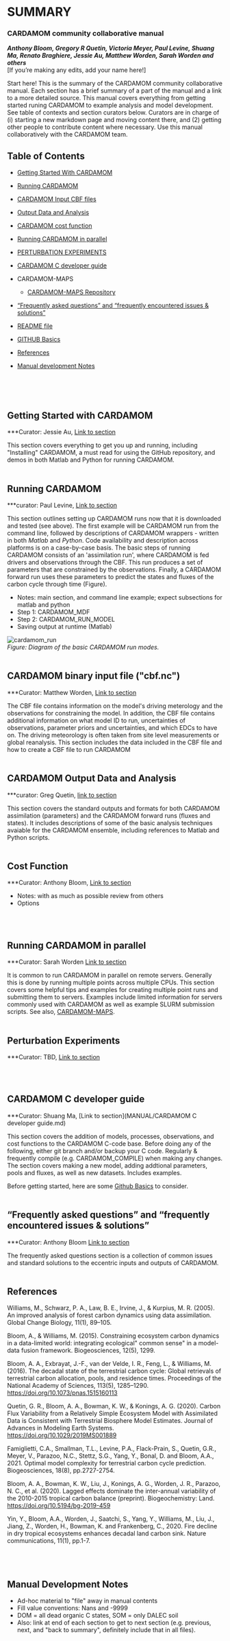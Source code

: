 
# SUMMARY
### CARDAMOM community collaborative manual
***Anthony Bloom, Gregory R Quetin, Victoria Meyer, Paul Levine, Shuang Ma, Renato Braghiere, Jessie Au, Matthew Worden, Sarah Worden and others***  
[If you’re making any edits, add your name here!]

Start here! This is the summary of the CARDAMOM community collaborative manual. Each section has a brief summary of a part of the manual and a link to a more detailed source. This manual covers everything from getting started runing CARDAMOM to example analysis and model development. See table of contexts and section curators below. Curators are in charge of (i) starting a new markdown page and moving content there, and (2) getting other people to contribute content where necessary. Use this manual collaboratively with the CARDAMOM team.

## Table of Contents

- [Getting Started With CARDAMOM](#-getting-started)
- [Running CARDAMOM](#running-cardamom)
- [CARDAMOM Input CBF files](#cardamom-cbffile)
- [Output Data and Analysis](#-output-analysis)
- [CARDAMOM cost function](#cost-function)
- [Running CARDAMOM in parallel](#submission-command-line)
- [PERTURBATION EXPERIMENTS](#perturbation-exp)
- [CARDAMOM C developer guide](#cardamom-c-developer-guid)
- CARDAMOM-MAPS
  * [CARDAMOM-MAPS Repository](https://github.com/CARDAMOM-framework/CARDAMOM-MAPS)
- [“Frequently asked questions” and “frequently encountered issues & solutions”](#faq)

- [README file](README.md)
- [GITHUB Basics](MANUAL/GITHUB_BASICS.md)
- [References](#-references)

- [Manual development Notes](#-dev-notes)
<br/>
<br/>
<br/>



 
## Getting Started with CARDAMOM <a name="-getting-started"/>
  ***Curator: Jessie Au, [Link to section](MANUAL/GETTING_STARTED.md)
 
This section covers everything to get you up and running, including "Installing" CARDAMOM, a must read for using the GitHub repository, and demos in both Matlab and Python for running CARDAMOM.
<br/>
<br/>



## Running CARDAMOM 
  ***curator: Paul Levine, [Link to section]()

This section outlines setting up CARDAMOM runs now that it is downloaded and tested (see above). The first example will be CARDAMOM run from the command line, followed by descriptions of CARDAMOM wrappers - written in both *Matlab* and *Python*. Code availability and description across platforms is on a case-by-case basis. The basic steps of running CARDAMOM consists of an 'assimilation run', where CARDAMOM is fed drivers and observations through the CBF. This run produces a set of parameters that are constrained by the observations. Finally, a CARDAMOM forward run uses these parameters to predict the states and fluxes of the carbon cycle through time (Figure).

  * Notes: main section, and command line example; expect subsections for matlab and python
  * Step 1: CARDAMOM_MDF
  * Step 2: CARDAMOM_RUN_MODEL
  * Saving output at runtime (Matlab)

![cardamom_run](/images/CARDAMOM_RUN.png)\
*Figure: Diagram of the basic CARDAMOM run modes.*
<br/>
<br/>



## CARDAMOM binary input file ("cbf.nc")<a name="cardamom-cbffile"/>
  ***Curator: Matthew Worden, [Link to section](CARDAMOM_NETCDF_INPUT_FILE.md)

The CBF file contains information on the model's driving meterology and the observations for constraining the model. In addition, the CBF file contains additional information on what model ID to run, uncertainties of observations, parameter priors and uncertainties, and which EDCs to have on. The driving meteorology is often taken from site level measurements or global reanalysis. This section includes the data included in the CBF file and how to create a CBF file to run CARDAMOM
<br/>
<br/>



## CARDAMOM Output Data and Analysis <a name="-output-analysis"/>
  ***curator: Greg Quetin, [link to section](MANUAL/OUTPUT_DATA_ANALYSIS.md)

This section covers the standard outputs and formats for both CARDAMOM assimilation (parameters) and the CARDAMOM forward runs (fluxes and states). It includes descriptions of some of the basic analysis techniques avaiable for the CARDAMOM ensemble, including references to Matlab and Python scripts.
<br/>
<br/>



## Cost Function <a name="cost-function"/>
  ***Curator: Anthony Bloom, [Link to section](MANUAL/COST_FUNCTION.md)
  * Notes: with as much as possible review from others
  * Options
<br/>
<br/>



## Running CARDAMOM in parallel <a name="submission-command-line"/>
  ***Curator: Sarah Worden [Link to section](MANUAL/PARALLELIZATION.md)

It is common to run CARDAMOM in parallel on remote servers. Generally this is done by running multiple points across multiple CPUs. This section covers some helpful tips and examples for creating multiple point runs and submitting them to servers. Examples include limited information for servers commonly used with CARDAMOM as well as example SLURM submission scripts. See also, [CARDAMOM-MAPS](https://github.com/CARDAMOM-framework/CARDAMOM-MAPS).
<br/>
<br/>




## Perturbation Experiments
  ***Curator: TBD, [Link to section](MANUAL/PERTURBATION_EXPERIMENTS.md)

<br/>
<br/>


## CARDAMOM C developer guide <a name="cardamom-c-developer-guid"/>
  ***Curator: Shuang Ma, [Link to section](MANUAL/CARDAMOM C developer guide.md)

This section covers the addition of models, processes, observations, and cost functions to the CARDAMOM C-code base. Before doing any of the following, either git branch and/or backup your C code. Regularly & frequently compile (e.g. CARDAMOM_COMPILE) when making any changes. The section covers making a new model, adding addtional parameters, pools and fluxes, as well as new datasets. Includes examples.

Before getting started, here are some [Github Basics](MANUAL/GITHUB_BASICS.md) to consider.
<br/>
<br/>



## “Frequently asked questions” and “frequently encountered issues & solutions” <a name="faq"/>
  ***Curator: Anthony Bloom [Link to section]()

The frequently asked questions section is a collection of common issues and standard solutions to the eccentric inputs and outputs of CARDAMOM.
<br/>
<br/>



## References <a name="-references"/>

Williams, M., Schwarz, P. A., Law, B. E., Irvine, J., & Kurpius, M. R. (2005). An improved analysis of forest carbon dynamics using data assimilation. Global Change Biology, 11(1), 89–105.

Bloom, A., & Williams, M. (2015). Constraining ecosystem carbon dynamics in a data-limited world: integrating ecological" common sense" in a model-data fusion framework. Biogeosciences, 12(5), 1299.

Bloom, A. A., Exbrayat, J.-F., van der Velde, I. R., Feng, L., & Williams, M. (2016). The decadal state of the terrestrial carbon cycle: Global retrievals of terrestrial carbon allocation, pools, and residence times. Proceedings of the National Academy of Sciences, 113(5), 1285–1290. https://doi.org/10.1073/pnas.1515160113

Quetin, G. R., Bloom, A. A., Bowman, K. W., & Konings, A. G. (2020). Carbon Flux Variability from a Relatively Simple Ecosystem Model with Assimilated Data is Consistent with Terrestrial Biosphere Model Estimates. Journal of Advances in Modeling Earth Systems. https://doi.org/10.1029/2019MS001889

Famiglietti, C.A., Smallman, T.L., Levine, P.A., Flack-Prain, S., Quetin, G.R., Meyer, V., Parazoo, N.C., Stettz, S.G., Yang, Y., Bonal, D. and Bloom, A.A., 2021. Optimal model complexity for terrestrial carbon cycle prediction. Biogeosciences, 18(8), pp.2727-2754.

Bloom, A. A., Bowman, K. W., Liu, J., Konings, A. G., Worden, J. R., Parazoo, N. C., et al. (2020). Lagged effects dominate the inter-annual variability of the 2010-2015 tropical carbon balance (preprint). Biogeochemistry: Land. https://doi.org/10.5194/bg-2019-459
 
Yin, Y., Bloom, A.A., Worden, J., Saatchi, S., Yang, Y., Williams, M., Liu, J., Jiang, Z., Worden, H., Bowman, K. and Frankenberg, C., 2020. Fire decline in dry tropical ecosystems enhances decadal land carbon sink. Nature communications, 11(1), pp.1-7.
<br/>
<br/>
<br/>
<br/>


## Manual Development Notes <a name="-getting-started"/>
 * Ad-hoc material to "file" away in manual contents
 * Fill value conventions: Nans and -9999
 * DOM = all dead organic C states, SOM = only DALEC soil 
 * Also: link at end of each section to get to next section (e.g. previous, next, and "back to summary", definitely include that in all files).
